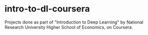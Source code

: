 # intro-to-dl-coursera

Projects done as part of "Introduction to Deep Learning" by National Research University Higher School of Economics, on Coursera.

